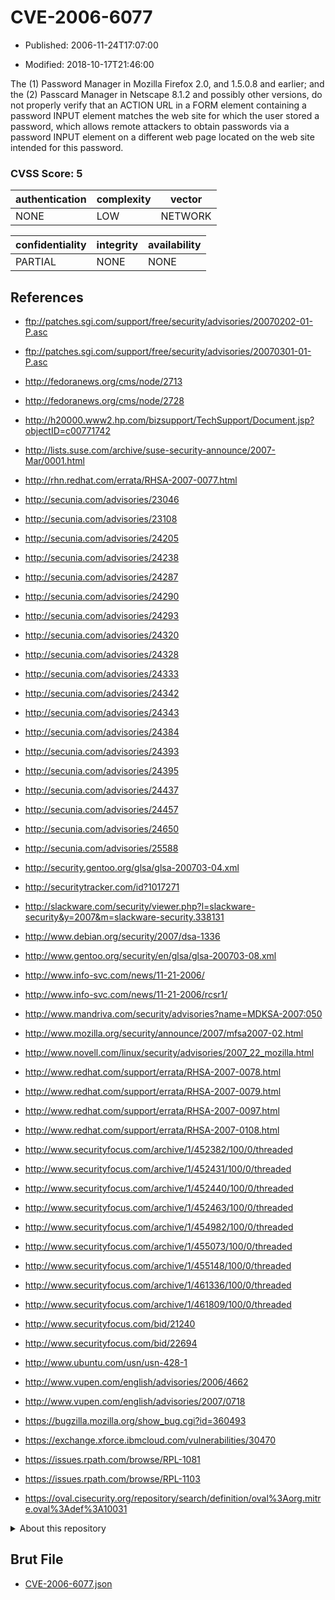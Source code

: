 # CVE-2006-6077

- Published: 2006-11-24T17:07:00

- Modified: 2018-10-17T21:46:00

The (1) Password Manager in Mozilla Firefox 2.0, and 1.5.0.8 and earlier; and the (2) Passcard Manager in Netscape 8.1.2 and possibly other versions, do not properly verify that an ACTION URL in a FORM element containing a password INPUT element matches the web site for which the user stored a password, which allows remote attackers to obtain passwords via a password INPUT element on a different web page located on the web site intended for this password.

### CVSS Score: **5**

| authentication | complexity | vector |
| --- | --- | --- |
| NONE | LOW | NETWORK |

| confidentiality | integrity | availability |
| --- | --- | --- |
| PARTIAL | NONE | NONE |

## References

* ftp://patches.sgi.com/support/free/security/advisories/20070202-01-P.asc

* ftp://patches.sgi.com/support/free/security/advisories/20070301-01-P.asc

* http://fedoranews.org/cms/node/2713

* http://fedoranews.org/cms/node/2728

* http://h20000.www2.hp.com/bizsupport/TechSupport/Document.jsp?objectID=c00771742

* http://lists.suse.com/archive/suse-security-announce/2007-Mar/0001.html

* http://rhn.redhat.com/errata/RHSA-2007-0077.html

* http://secunia.com/advisories/23046

* http://secunia.com/advisories/23108

* http://secunia.com/advisories/24205

* http://secunia.com/advisories/24238

* http://secunia.com/advisories/24287

* http://secunia.com/advisories/24290

* http://secunia.com/advisories/24293

* http://secunia.com/advisories/24320

* http://secunia.com/advisories/24328

* http://secunia.com/advisories/24333

* http://secunia.com/advisories/24342

* http://secunia.com/advisories/24343

* http://secunia.com/advisories/24384

* http://secunia.com/advisories/24393

* http://secunia.com/advisories/24395

* http://secunia.com/advisories/24437

* http://secunia.com/advisories/24457

* http://secunia.com/advisories/24650

* http://secunia.com/advisories/25588

* http://security.gentoo.org/glsa/glsa-200703-04.xml

* http://securitytracker.com/id?1017271

* http://slackware.com/security/viewer.php?l=slackware-security&y=2007&m=slackware-security.338131

* http://www.debian.org/security/2007/dsa-1336

* http://www.gentoo.org/security/en/glsa/glsa-200703-08.xml

* http://www.info-svc.com/news/11-21-2006/

* http://www.info-svc.com/news/11-21-2006/rcsr1/

* http://www.mandriva.com/security/advisories?name=MDKSA-2007:050

* http://www.mozilla.org/security/announce/2007/mfsa2007-02.html

* http://www.novell.com/linux/security/advisories/2007_22_mozilla.html

* http://www.redhat.com/support/errata/RHSA-2007-0078.html

* http://www.redhat.com/support/errata/RHSA-2007-0079.html

* http://www.redhat.com/support/errata/RHSA-2007-0097.html

* http://www.redhat.com/support/errata/RHSA-2007-0108.html

* http://www.securityfocus.com/archive/1/452382/100/0/threaded

* http://www.securityfocus.com/archive/1/452431/100/0/threaded

* http://www.securityfocus.com/archive/1/452440/100/0/threaded

* http://www.securityfocus.com/archive/1/452463/100/0/threaded

* http://www.securityfocus.com/archive/1/454982/100/0/threaded

* http://www.securityfocus.com/archive/1/455073/100/0/threaded

* http://www.securityfocus.com/archive/1/455148/100/0/threaded

* http://www.securityfocus.com/archive/1/461336/100/0/threaded

* http://www.securityfocus.com/archive/1/461809/100/0/threaded

* http://www.securityfocus.com/bid/21240

* http://www.securityfocus.com/bid/22694

* http://www.ubuntu.com/usn/usn-428-1

* http://www.vupen.com/english/advisories/2006/4662

* http://www.vupen.com/english/advisories/2007/0718

* https://bugzilla.mozilla.org/show_bug.cgi?id=360493

* https://exchange.xforce.ibmcloud.com/vulnerabilities/30470

* https://issues.rpath.com/browse/RPL-1081

* https://issues.rpath.com/browse/RPL-1103

* https://oval.cisecurity.org/repository/search/definition/oval%3Aorg.mitre.oval%3Adef%3A10031

<details>
<summary>About this repository</summary> 

  This repository is part of the project [Live Hack CVE](https://github.com/Live-Hack-CVE). Main website can be found [www.live-hack.org](https://www.live-hack.org) 
  
  Made by [Sn0wAlice](https://github.com/Sn0wAlice) for the people that care about security and need to have a feed of the latest CVEs. Hope you enjoy it, don't forget to star the repo and follow me on [Twitter](https://twitter.com/Sn0wAlice) and [Github](https://github.com/Sn0wAlice). And that is my [personnal website](https://www.alice-snow.me/)

  - [Home Page](https://github.com/Live-Hack-CVE)
  - [Framework](https://github.com/Live-Hack-CVE/cve-framework)
  - [CVE database](https://github.com/Live-Hack-CVE/full_database)
  - [Changelog](https://github.com/Live-Hack-CVE/Changelog)
</details>

## Brut File

* [CVE-2006-6077.json](https://raw.githubusercontent.com/Live-Hack-CVE/full_database/main/cves/2006/CVE-2006-6077.json)

